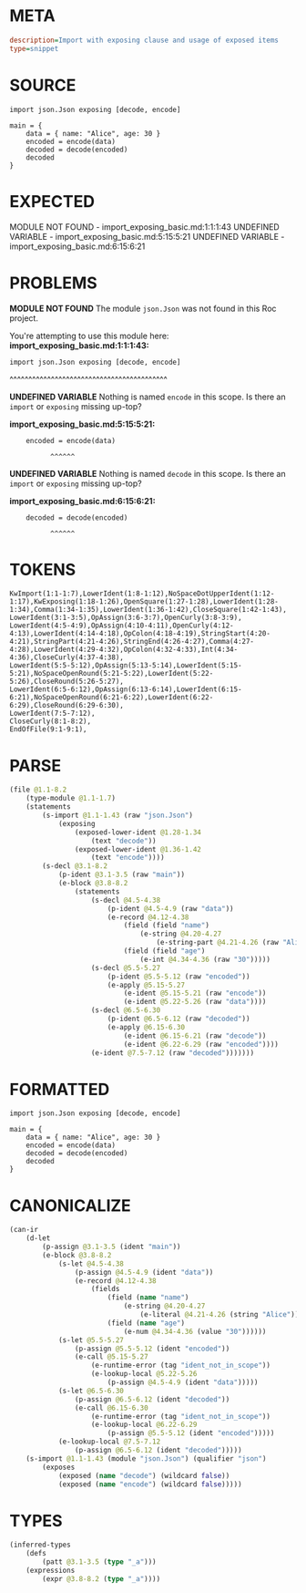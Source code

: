 # META
~~~ini
description=Import with exposing clause and usage of exposed items
type=snippet
~~~
# SOURCE
~~~roc
import json.Json exposing [decode, encode]

main = {
    data = { name: "Alice", age: 30 }
    encoded = encode(data)
    decoded = decode(encoded)
    decoded
}
~~~
# EXPECTED
MODULE NOT FOUND - import_exposing_basic.md:1:1:1:43
UNDEFINED VARIABLE - import_exposing_basic.md:5:15:5:21
UNDEFINED VARIABLE - import_exposing_basic.md:6:15:6:21
# PROBLEMS
**MODULE NOT FOUND**
The module `json.Json` was not found in this Roc project.

You're attempting to use this module here:
**import_exposing_basic.md:1:1:1:43:**
```roc
import json.Json exposing [decode, encode]
```
^^^^^^^^^^^^^^^^^^^^^^^^^^^^^^^^^^^^^^^^^^


**UNDEFINED VARIABLE**
Nothing is named `encode` in this scope.
Is there an `import` or `exposing` missing up-top?

**import_exposing_basic.md:5:15:5:21:**
```roc
    encoded = encode(data)
```
              ^^^^^^


**UNDEFINED VARIABLE**
Nothing is named `decode` in this scope.
Is there an `import` or `exposing` missing up-top?

**import_exposing_basic.md:6:15:6:21:**
```roc
    decoded = decode(encoded)
```
              ^^^^^^


# TOKENS
~~~zig
KwImport(1:1-1:7),LowerIdent(1:8-1:12),NoSpaceDotUpperIdent(1:12-1:17),KwExposing(1:18-1:26),OpenSquare(1:27-1:28),LowerIdent(1:28-1:34),Comma(1:34-1:35),LowerIdent(1:36-1:42),CloseSquare(1:42-1:43),
LowerIdent(3:1-3:5),OpAssign(3:6-3:7),OpenCurly(3:8-3:9),
LowerIdent(4:5-4:9),OpAssign(4:10-4:11),OpenCurly(4:12-4:13),LowerIdent(4:14-4:18),OpColon(4:18-4:19),StringStart(4:20-4:21),StringPart(4:21-4:26),StringEnd(4:26-4:27),Comma(4:27-4:28),LowerIdent(4:29-4:32),OpColon(4:32-4:33),Int(4:34-4:36),CloseCurly(4:37-4:38),
LowerIdent(5:5-5:12),OpAssign(5:13-5:14),LowerIdent(5:15-5:21),NoSpaceOpenRound(5:21-5:22),LowerIdent(5:22-5:26),CloseRound(5:26-5:27),
LowerIdent(6:5-6:12),OpAssign(6:13-6:14),LowerIdent(6:15-6:21),NoSpaceOpenRound(6:21-6:22),LowerIdent(6:22-6:29),CloseRound(6:29-6:30),
LowerIdent(7:5-7:12),
CloseCurly(8:1-8:2),
EndOfFile(9:1-9:1),
~~~
# PARSE
~~~clojure
(file @1.1-8.2
	(type-module @1.1-1.7)
	(statements
		(s-import @1.1-1.43 (raw "json.Json")
			(exposing
				(exposed-lower-ident @1.28-1.34
					(text "decode"))
				(exposed-lower-ident @1.36-1.42
					(text "encode"))))
		(s-decl @3.1-8.2
			(p-ident @3.1-3.5 (raw "main"))
			(e-block @3.8-8.2
				(statements
					(s-decl @4.5-4.38
						(p-ident @4.5-4.9 (raw "data"))
						(e-record @4.12-4.38
							(field (field "name")
								(e-string @4.20-4.27
									(e-string-part @4.21-4.26 (raw "Alice"))))
							(field (field "age")
								(e-int @4.34-4.36 (raw "30")))))
					(s-decl @5.5-5.27
						(p-ident @5.5-5.12 (raw "encoded"))
						(e-apply @5.15-5.27
							(e-ident @5.15-5.21 (raw "encode"))
							(e-ident @5.22-5.26 (raw "data"))))
					(s-decl @6.5-6.30
						(p-ident @6.5-6.12 (raw "decoded"))
						(e-apply @6.15-6.30
							(e-ident @6.15-6.21 (raw "decode"))
							(e-ident @6.22-6.29 (raw "encoded"))))
					(e-ident @7.5-7.12 (raw "decoded")))))))
~~~
# FORMATTED
~~~roc
import json.Json exposing [decode, encode]

main = {
	data = { name: "Alice", age: 30 }
	encoded = encode(data)
	decoded = decode(encoded)
	decoded
}
~~~
# CANONICALIZE
~~~clojure
(can-ir
	(d-let
		(p-assign @3.1-3.5 (ident "main"))
		(e-block @3.8-8.2
			(s-let @4.5-4.38
				(p-assign @4.5-4.9 (ident "data"))
				(e-record @4.12-4.38
					(fields
						(field (name "name")
							(e-string @4.20-4.27
								(e-literal @4.21-4.26 (string "Alice"))))
						(field (name "age")
							(e-num @4.34-4.36 (value "30"))))))
			(s-let @5.5-5.27
				(p-assign @5.5-5.12 (ident "encoded"))
				(e-call @5.15-5.27
					(e-runtime-error (tag "ident_not_in_scope"))
					(e-lookup-local @5.22-5.26
						(p-assign @4.5-4.9 (ident "data")))))
			(s-let @6.5-6.30
				(p-assign @6.5-6.12 (ident "decoded"))
				(e-call @6.15-6.30
					(e-runtime-error (tag "ident_not_in_scope"))
					(e-lookup-local @6.22-6.29
						(p-assign @5.5-5.12 (ident "encoded")))))
			(e-lookup-local @7.5-7.12
				(p-assign @6.5-6.12 (ident "decoded")))))
	(s-import @1.1-1.43 (module "json.Json") (qualifier "json")
		(exposes
			(exposed (name "decode") (wildcard false))
			(exposed (name "encode") (wildcard false)))))
~~~
# TYPES
~~~clojure
(inferred-types
	(defs
		(patt @3.1-3.5 (type "_a")))
	(expressions
		(expr @3.8-8.2 (type "_a"))))
~~~
